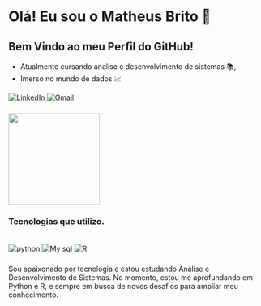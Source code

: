 # Olá! Eu sou o Matheus Brito         👋

## Bem Vindo ao meu Perfil do GitHub!

* Atualmente cursando analise e desenvolvimento de sistemas 📚,
* Imerso no mundo de dados 📈




 <a href="https://linkedin.com/in/matheus-brito-81a1b0245">
    <img src="https://img.shields.io/badge/LinkedIn-0077B5?style=for-the-badge&logo=linkedin&logoColor=white" alt="LinkedIn">
</a>
   <a href="mailto:matheusvitoria922@gmail.com">
    <img src="https://img.shields.io/badge/Gmail-D14836?style=for-the-badge&logo=gmail&logoColor=white" alt="Gmail">
</a>

    
 ###
    
<div>
  <a 
  <img height="180em" src="https://github-readme-stats.vercel.app/api?username=Luan338&show_icons=true&theme=dark&include_all_commits=true&count_private=true"/>
  <img height="180em" src="https://github-readme-stats.vercel.app/api/top-langs/?username=Luan338&layout=compact&langs_count=7&theme=dark"/>
</div>

### Tecnologias que utilizo.

<div style="display: inline_block"><br/><img align="center" alt ="python" src="https://img.shields.io/badge/Python-3776AB?style=for-the-badge&logo=python&logoColor=white">
<img align="center" alt ="My sql" src="https://img.shields.io/badge/MySQL-00000F?style=for-the-badge&logo=mysql&logoColor=white"/>
<img align="center" alt ="R" src="https://img.shields.io/badge/R-276DC3?style=for-the-badge&logo=r&logoColor=white"/>
</div>

###
Sou apaixonado por tecnologia e estou estudando Análise e Desenvolvimento de Sistemas. No momento, estou me aprofundando em Python e R, e sempre em busca de novos desafios para ampliar meu conhecimento.


